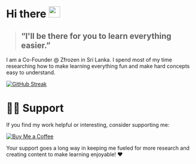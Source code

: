 # Hi there <img src="https://raw.githubusercontent.com/aemmadi/aemmadi/master/wave.gif" width="30px" height="30px">

> ## “I'll be there for you to learn everything easier.”

I am a Co-Founder @ Zfrozen in Sri Lanka. I spend most of my time researching how to make learning everything fun and make hard concepts easy to understand.

[![GitHub Streak](https://streak-stats.demolab.com?user=dakshithadissanayaka&theme=algolia&hide_border=true)](https://git.io/streak-stats)

<!-- 
[![Dakshitha's GitHub stats](https://github-readme-stats.vercel.app/api?username=dakshithadissanayaka&icons=true&theme=chartreuse-dark&show=reviews,discussions_started,discussions_answered,prs_merged,prs_merged_percentage&number_format=long&include_all_commits=true&show_icons=true&token=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)](https://github.com/dakshithadissanayaka/github-readme-stats)

[![Top Languages](https://github-readme-stats.vercel.app/api/top-langs/?username=dakshithadissanayaka&layout=compact&theme=chartreuse-dark&card_width=467&token=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)](https://github.com/dakshithadissanayaka/github-readme-stats)
-->
# 🙋‍♂️ Support

If you find my work helpful or interesting, consider supporting me:

[![Buy Me a Coffee](https://img.shields.io/badge/Buy%20Me%20a%20Coffee-donate-purple?logo=buy-me-a-coffee)](https://buymeacoffee.com/yourusername)

Your support goes a long way in keeping me fueled for more research and creating content to make learning enjoyable! ❤️
